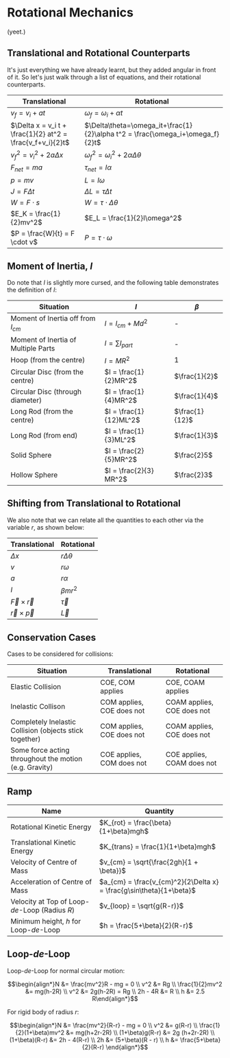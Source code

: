# Rotational Mechanics

(yeet.)

## Translational and Rotational Counterparts

It's just everything we have already learnt, but they added angular in front of it. So let's just walk through a list of equations, and their rotational counterparts.

|Translational|Rotational|
|---|---|
|$v_f = v_i + at$|$\omega_f = \omega_i + \alpha t$|
|$\Delta x = v_i t + \frac{1}{2} at^2 = \frac{v_f+v_i}{2}t$|$\Delta\theta=\omega_it+\frac{1}{2}\alpha t^2 = \frac{\omega_i+\omega_f}{2}t$|
|$v_f^2 = v_i^2 + 2a\Delta x$|$\omega_f^2 = \omega_i^2 + 2\alpha\Delta\theta$|
|$F_{net} = ma$|$\tau_{net} = I\alpha$|
|$p = mv$|$L = I\omega$|
|$J = F\Delta t$|$\Delta L = \tau\Delta t$|
|$W = F \cdot s$|$W = \tau \cdot \Delta\theta$|
|$E_K = \frac{1}{2}mv^2$|$E_L = \frac{1}{2}I\omega^2$|
|$P = \frac{W}{t} = F \cdot v$|$P = \tau \cdot \omega$|

## Moment of Inertia, $I$

Do note that $I$ is slightly more cursed, and the following table demonstrates the definition of $I$:

|Situation|$I$|$\beta$|
|---|---|---|
|Moment of Inertia off from $I_{cm}$|$I = I_{cm} + Md^2$|-|
|Moment of Inertia of Multiple Parts|$I = \sum I_{part}$|-|
|Hoop (from the centre)|$I = MR^2$|$1$|
|Circular Disc (from the centre)|$I = \frac{1}{2}MR^2$|$\frac{1}{2}$|
|Circular Disc (through diameter)|$I = \frac{1}{4}MR^2$|$\frac{1}{4}$|
|Long Rod (from the centre)|$I = \frac{1}{12}ML^2$|$\frac{1}{12}$|
|Long Rod (from end)|$I = \frac{1}{3}ML^2$|$\frac{1}{3}$|
|Solid Sphere|$I = \frac{2}{5}MR^2$|$\frac{2}5$|
|Hollow Sphere|$I = \frac{2}{3} MR^2$|$\frac{2}3$|

## Shifting from Translational to Rotational

We also note that we can relate all the quantities to each other via the variable $r$, as shown below:

|Translational|Rotational|
|---|---|
|$\Delta x$|$r\Delta\theta$|
|$v$|$r\omega$|
|$a$|$r\alpha$|
|$I$|$\beta mr^2$|
|$\vec F \times \vec{r}$|$\vec \tau$|
|$\vec r \times \vec p$|$\vec L$|

## Conservation Cases

Cases to be considered for collisions:

|Situation|Translational|Rotational|
|---|---|---|
|Elastic Collision|COE, COM applies|COE, COAM applies|
|Inelastic Collison|COM applies, COE does not|COAM applies, COE does not|
|Completely Inelastic Collision (objects stick together)|COM applies, COE does not|COAM applies, COE does not|
|Some force acting throughout the motion (e.g. Gravity)|COE applies, COM does not|COE applies, COAM does not|

## Ramp

| Name                                           | Quantity                                                     |
| ---------------------------------------------- | ------------------------------------------------------------ |
| Rotational Kinetic Energy                      | $K_{rot} = \frac{\beta}{1+\beta}mgh$                         |
| Translational Kinetic Energy                   | $K_{trans} = \frac{1}{1+\beta}mgh$                           |
| Velocity of Centre of Mass                     | $v_{cm} = \sqrt{\frac{2gh}{1 + \beta}}$                      |
| Acceleration of Centre of Mass                 | $a_{cm} = \frac{v_{cm}^2}{2\Delta x} = \frac{g\sin\theta}{1+\beta}$ |
| Velocity at Top of Loop-_de_-Loop (Radius $R$) | $v_{loop} = \sqrt{g(R-r)}$                                   |
| Minimum height, $h$ for Loop-_de_-Loop         | $h = \frac{5+\beta}{2}(R-r)$                                 |

## Loop-_de_-Loop

Loop-_de_-Loop for normal circular motion:

$$\begin{align*}N &= \frac{mv^2}R - mg =  0 \\ v^2 &= Rg \\ \frac{1}{2}mv^2 &= mg(h-2R) \\ v^2 &= 2g(h-2R) = Rg \\ 2h - 4R &= R \\ h &= 2.5 R\end{align*}$$

For rigid body of radius $r$:

$$\begin{align*}N &= \frac{mv^2}{R-r} - mg =  0 \\ v^2 &= g(R-r) \\ \frac{1}{2}(1+\beta)mv^2 &= mg(h+2r-2R) \\ (1+\beta)g(R-r) &= 2g (h+2r-2R) \\ (1+\beta)(R-r) &= 2h - 4(R-r) \\ 2h &= (5+\beta)(R - r) \\ h &= \frac{5+\beta}{2}(R-r) \end{align*}$$






